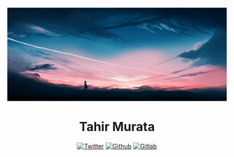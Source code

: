 <div align="center">

[![Icon Banner][icon_banner_img]][banner_url]

# Tahir Murata

[![Twitter][twitter_logo_img]][twitter_url]
[![Github][github_logo_img]][github_url]
[![Gitlab][gitlab_logo_img]][gitlab_url]

</div>

<!-- Image -->

[icon_banner_img]: ./banner.jpg
[twitter_logo_img]: https://img.shields.io/badge/Twitter-26233a?labelColor=191724&logoColor=e0def4&logo=X&style=for-the-badge
[github_logo_img]: https://img.shields.io/badge/Github-26233a?labelColor=191724&logoColor=e0def4&logo=Github&style=for-the-badge
[gitlab_logo_img]: https://img.shields.io/badge/Gitlab-26233a?labelColor=191724&logoColor=e0def4&logo=Gitlab&style=for-the-badge

<!-- URL -->

[banner_url]: https://www.pixiv.net/en/artworks/91622666
[twitter_url]: https://x.com/_pastc
[github_url]: https://github.com/pastc
[gitlab_url]: https://gitlab.com/paste
